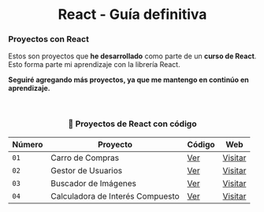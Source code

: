 <div align='center'>

# React - Guía definitiva

</div>

### Proyectos con React

Estos son proyectos que **he desarrollado** como parte de un **curso de React**. Esto forma parte mi aprendizaje con la librería React.

**Seguiré agregando más proyectos, ya que me mantengo en continúo en aprendizaje.**

<br>

<div align='center'>

### 🍂 Proyectos de React con código

| Número | Proyecto                         | Código                         | Web                                                          |
| ------ | -------------------------------- | ------------------------------ | ------------------------------------------------------------ |
| `01`   | Carro de Compras                 | [Ver](01-carro-de-compras/)    | [Visitar](https://carrito-compras-abraham.netlify.app/)      |
| `02`   | Gestor de Usuarios               | [Ver](02-gestor-de-usuarios/)  | [Visitar](https://gestor-de-usuarios-abraham.netlify.app/)   |
| `03`   | Buscador de Imágenes             | [Ver](03-buscador-de-imagenes) | [Visitar](https://buscador-de-imagenes-abraham.netlify.app/) |
| `04`   | Calculadora de Interés Compuesto | [Ver](04-interes-compuesto)    | [Visitar](https://interes-compuesto-abraham.netlify.app/)    |

</div>
